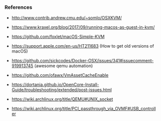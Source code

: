 ### References

* http://www.contrib.andrew.cmu.edu/~somlo/OSXKVM/

* https://www.kraxel.org/blog/2017/09/running-macos-as-guest-in-kvm/

* https://github.com/foxlet/macOS-Simple-KVM

* https://support.apple.com/en-us/HT211683 (How to get old versions of macOS)

* https://github.com/sickcodes/Docker-OSX/issues/341#issuecomment-919913745 (awesome qemu automation)

* https://github.com/ofawx/VmAssetCacheEnable

* https://dortania.github.io/OpenCore-Install-Guide/troubleshooting/extended/post-issues.html

- https://wiki.archlinux.org/title/QEMU#UNIX_socket

- https://wiki.archlinux.org/title/PCI_passthrough_via_OVMF#USB_controller
